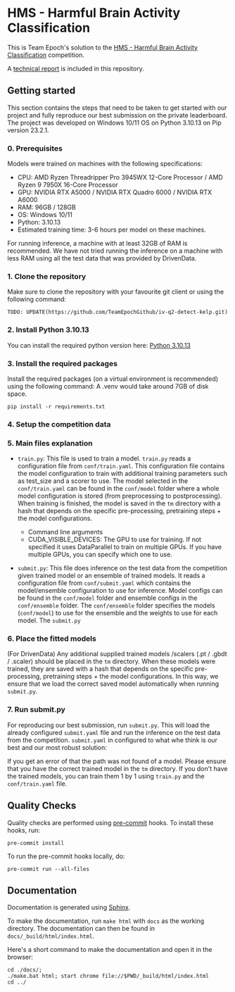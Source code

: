 # HMS - Harmful Brain Activity Classification

This is Team Epoch's solution to
the [HMS - Harmful Brain Activity Classification](https://www.kaggle.com/competitions/hms-harmful-brain-activity-classification/overview)
competition.

A [technical report](TODO) is included in this repository.

## Getting started

This section contains the steps that need to be taken to get started with our project and fully reproduce our best
submission on the private leaderboard. The project was developed on Windows 10/11 OS on Python 3.10.13 on Pip version 23.2.1.

### 0. Prerequisites
Models were trained on machines with the following specifications:
- CPU: AMD Ryzen Threadripper Pro 3945WX 12-Core Processor / AMD Ryzen 9 7950X 16-Core Processor
- GPU: NVIDIA RTX A5000 / NVIDIA RTX Quadro 6000 / NVIDIA RTX A6000
- RAM: 96GB / 128GB
- OS: Windows 10/11
- Python: 3.10.13
- Estimated training time: 3-6 hours per model on these machines.

For running inference, a machine with at least 32GB of RAM is recommended. We have not tried running the inference on a
machine with less RAM using all the test data that was provided by DrivenData.

### 1. Clone the repository

Make sure to clone the repository with your favourite git client or using the following command:

```
TODO: UPDATE(https://github.com/TeamEpochGithub/iv-q2-detect-kelp.git)
```

### 2. Install Python 3.10.13

You can install the required python version here: [Python 3.10.13](https://github.com/adang1345/PythonWindows/blob/master/3.10.13/python-3.10.13-amd64-full.exe)

### 3. Install the required packages

Install the required packages (on a virtual environment is recommended) using the following command:
A .venv would take around 7GB of disk space.

```shell
pip install -r requirements.txt
```

### 4. Setup the competition data


### 5. Main files explanation

- `train.py`: This file is used to train a model. `train.py` reads a configuration file from `conf/train.yaml`. This configuration file 
contains the model configuration to train with additional training parameters such as test_size and a scorer to use. 
The model selected in the `conf/train.yaml` can be found in the `conf/model` folder where a whole model configuration is stored (from preprocessing to postprocessing).
When training is finished, the model is saved in the `tm` directory with a hash that depends on the specific pre-processing, pretraining steps + the model configurations.

    - Command line arguments
    - CUDA_VISIBLE_DEVICES: The GPU to use for training. If not specified it uses DataParallel to train on multiple GPUs.  If you have multiple GPUs, you can specify which one to use.
- `submit.py`: This file does inference on the test data from the competition given trained model or an ensemble of trained models. 
It reads a configuration file from `conf/submit.yaml` which contains the model/ensemble configuration to use for inference.
Model configs can be found in the `conf/model` folder and ensemble configs in the `conf/ensemble` folder. The `conf/ensemble`
folder specifies the models (`conf/model`) to use for the ensemble and the weights to use for each model. The `submit.py` 

### 6. Place the fitted models
(For DrivenData) Any additional supplied trained models /scalers (.pt / .gbdt / .scaler) should be placed in the `tm` directory. 
When these models were trained, they are saved with a hash that depends on the specific pre-processing, pretraining steps + the model configurations.
In this way, we ensure that we load the correct saved model automatically when running `submit.py`.

### 7. Run submit.py

For reproducing our best submission, run `submit.py`. This will load the already configured `submit.yaml` file and
run the inference on the test data from the competition. `submit.yaml` in configured to what whe think is our best and our
most robust solution:


If you get an error of that the path was not found of a model. Please ensure that you have the correct trained model in the `tm` directory.
If you don't have the trained models, you can train them 1 by 1 using `train.py` and the `conf/train.yaml` file.


## Quality Checks

Quality checks are performed using [pre-commit](https://pre-commit.com/) hooks. To install these hooks, run:

```shell
pre-commit install
```

To run the pre-commit hooks locally, do:

```shell
pre-commit run --all-files
```


## Documentation

Documentation is generated using [Sphinx](https://www.sphinx-doc.org/en/master/).

To make the documentation, run `make html` with `docs` as the working directory. The documentation can then be found in `docs/_build/html/index.html`.

Here's a short command to make the documentation and open it in the browser:

```shell
cd ./docs/;
./make.bat html; start chrome file://$PWD/_build/html/index.html
cd ../
```
